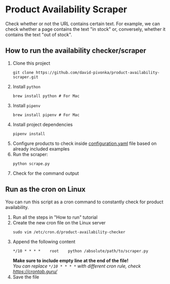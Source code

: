 # Product Availability Scraper
Check whether or not the URL contains certain text. For example, we can check whether a page contains the text "in stock" or, conversely, whether it contains the text "out of stock".

## How to run the availability checker/scraper
1. Clone this project
   ```shell
   git clone https://github.com/david-pivonka/product-availability-scraper.git
   ```
2. Install `python`
    ```shell
    brew install python # For Mac
    ``` 
3. Install `pipenv`
    ```shell
    brew install pipenv # For Mac
    ```
4. Install project dependencies 
    ```shell
    pipenv install
    ```
5. Configure products to check inside [configuration.yaml](https://github.com/david-pivonka/product-availability-scraper/blob/main/configuration.yaml) file based on already included examples
6. Run the scraper:
    ```shell
    python scrape.py
    ```
7. Check for the command output

## Run as the cron on Linux
You can run this script as a cron command to constantly check for product availability.   
1. Run all the steps in "How to run" tutorial
2. Create the new cron file on the Linux server
   ```shell
   sudo vim /etc/cron.d/product-availability-checker
   ```
3. Append the following content
   ```text
   */10 * * * *    root    python /absolute/path/to/scraper.py
   
   ```
   **Make sure to include empty line at the end of the file!**\
   _You can replace `*/10 * * * *` with different cron rule, check https://crontab.guru/_
4. Save the file
